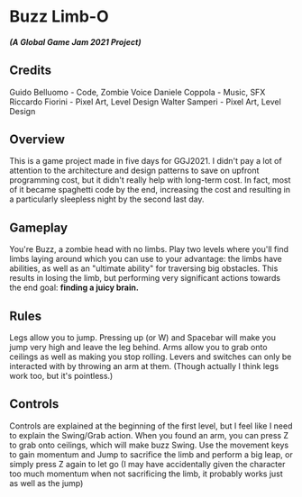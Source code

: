 # Buzz Limb-O
##### (A Global Game Jam 2021 Project)

## Credits
Guido Belluomo - Code, Zombie Voice
Daniele Coppola - Music, SFX
Riccardo Fiorini - Pixel Art, Level Design
Walter Samperi - Pixel Art, Level Design

## Overview
This is a game project made in five days for GGJ2021. I didn't pay a lot of attention to the architecture and design patterns to save on upfront programming cost, but it didn't really help with long-term cost. In fact, most of it became spaghetti code by the end, increasing the cost and resulting in a particularly sleepless night by the second last day.

## Gameplay
You're Buzz, a zombie head with no limbs. Play two levels where you'll find limbs laying around which you can use to your advantage: the limbs have abilities, as well as an "ultimate ability" for traversing big obstacles. This results in losing the limb, but performing very significant actions towards the end goal: **finding a juicy brain.**

## Rules
Legs allow you to jump. Pressing up (or W) and Spacebar will make you jump very high and leave the leg behind.
Arms allow you to grab onto ceilings as well as making you stop rolling.
Levers and switches can only be interacted with by throwing an arm at them. (Though actually I think legs work too, but it's pointless.)

## Controls
Controls are explained at the beginning of the first level, but I feel like I need to explain the Swing/Grab action. When you found an arm, you can press Z to grab onto ceilings, which will make buzz Swing. Use the movement keys to gain momentum and Jump to sacrifice the limb and perform a big leap, or simply press Z again to let go (I may have accidentally given the character too much momentum when not sacrificing the limb, it probably works just as well as the jump)
